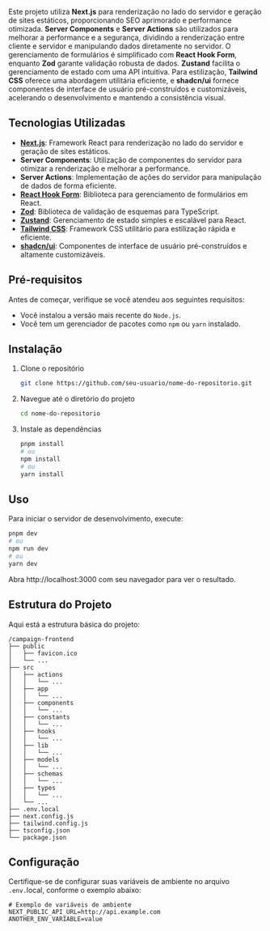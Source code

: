 Este projeto utiliza **Next.js** para renderização no lado do servidor e geração de sites estáticos, proporcionando SEO aprimorado e performance otimizada. **Server Components** e **Server Actions** são utilizados para melhorar a performance e a segurança, dividindo a renderização entre cliente e servidor e manipulando dados diretamente no servidor. O gerenciamento de formulários é simplificado com **React Hook Form**, enquanto **Zod** garante validação robusta de dados. **Zustand** facilita o gerenciamento de estado com uma API intuitiva. Para estilização, **Tailwind CSS** oferece uma abordagem utilitária eficiente, e **shadcn/ui** fornece componentes de interface de usuário pré-construídos e customizáveis, acelerando o desenvolvimento e mantendo a consistência visual.

## Tecnologias Utilizadas

- **[Next.js](https://nextjs.org/)**: Framework React para renderização no lado do servidor e geração de sites estáticos.
- **Server Components**: Utilização de componentes do servidor para otimizar a renderização e melhorar a performance.
- **Server Actions**: Implementação de ações do servidor para manipulação de dados de forma eficiente.
- **[React Hook Form](https://react-hook-form.com/)**: Biblioteca para gerenciamento de formulários em React.
- **[Zod](https://github.com/colinhacks/zod)**: Biblioteca de validação de esquemas para TypeScript.
- **[Zustand](https://github.com/pmndrs/zustand)**: Gerenciamento de estado simples e escalável para React.
- **[Tailwind CSS](https://tailwindcss.com/)**: Framework CSS utilitário para estilização rápida e eficiente.
- **[shadcn/ui](https://github.com/shadcn/ui)**: Componentes de interface de usuário pré-construídos e altamente customizáveis.

## Pré-requisitos

Antes de começar, verifique se você atendeu aos seguintes requisitos:

- Você instalou a versão mais recente do `Node.js`.
- Você tem um gerenciador de pacotes como `npm` ou `yarn` instalado.

## Instalação

1. Clone o repositório

    ```bash
    git clone https://github.com/seu-usuario/nome-do-repositorio.git
    ```

2. Navegue até o diretório do projeto

    ```bash
    cd nome-do-repositorio
    ```

3. Instale as dependências

    ```bash
    pnpm install
    # ou
    npm install
    # ou
    yarn install
    ```

## Uso

Para iniciar o servidor de desenvolvimento, execute:

```bash
pnpm dev
# ou
npm run dev
# ou
yarn dev
```
Abra http://localhost:3000 com seu navegador para ver o resultado.

## Estrutura do Projeto

Aqui está a estrutura básica do projeto:

```
/campaign-frontend
├── public
│   ├── favicon.ico
│   └── ...
├── src
│   ├── actions
│   │   └── ...
│   ├── app
│   │   └── ...
│   ├── components
│   │   └── ...
│   ├── constants
│   │   └── ...
│   ├── hooks
│   │   └── ...
│   ├── lib
│   │   └── ...
│   ├── models
│   │   └── ...
│   ├── schemas
│   │   └── ...
│   ├── types
│   │   └── ...
│   └── ...
├── .env.local
├── next.config.js
├── tailwind.config.js
├── tsconfig.json
└── package.json
```
## Configuração

Certifique-se de configurar suas variáveis de ambiente no arquivo `.env.`local, conforme o exemplo abaixo:

```
# Exemplo de variáveis de ambiente
NEXT_PUBLIC_API_URL=http://api.example.com
ANOTHER_ENV_VARIABLE=value
```